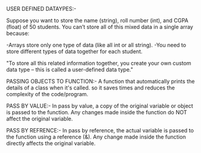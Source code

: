 USER DEFINED DATAYPES:-

Suppose you want to store the name (string), roll number (int), and CGPA (float) of 50 students.
You can’t store all of this mixed data in a single array because:

-Arrays store only one type of data (like all int or all string).
-You need to store different types of data together for each student.

"To store all this related information together, you create your own custom data type – this is called a user-defined data type."


PASSING OBJECTS TO FUNCTION:-
A function that automatically prints the details of a class when it's called.
so it saves times and reduces the complexity of the code/program.

PASS BY VALUE:-
In pass by value, a copy of the original variable or object is passed to the function.
Any changes made inside the function do NOT affect the original variable.

PASS BY REFRENCE:-
In pass by reference, the actual variable is passed to the function using a reference (&).
Any change made inside the function directly affects the original variable.

